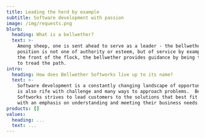 ```yaml
---
title: Leading the herd by example
subtitle: Software development with passion
image: /img/requests.png
blurb:
  heading: What is a bellwether?
  text: >-
    Among sheep, one is sent ahead to serve as a leader - the bellwether.  This
    position is not one of authority or esteem, but of service by example.  At
    the front of the flock, the bellwether provides guidance by being the first
    to tread the path.
intro:
  heading: How does Bellwether Softworks live up to its name?
  text: >-
    Software development is a constantly changing landscape of opportunity, but
    is also rife with challenge and many ways to approach problems.  Bellwether
    Softworks strives to lead customers to the solutions that best fit them,
    with an emphasis on understanding and meeting their business needs.
products: []
values:
  heading: ...
  text: ...
---
```


